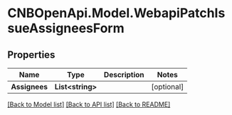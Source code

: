 # CNBOpenApi.Model.WebapiPatchIssueAssigneesForm

## Properties

Name | Type | Description | Notes
------------ | ------------- | ------------- | -------------
**Assignees** | **List&lt;string&gt;** |  | [optional] 

[[Back to Model list]](../../README.md#documentation-for-models) [[Back to API list]](../../README.md#documentation-for-api-endpoints) [[Back to README]](../../README.md)

